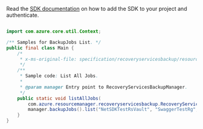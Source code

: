 Read the [SDK documentation](https://github.com/Azure/azure-sdk-for-java/blob/azure-resourcemanager-recoveryservicesbackup_1.0.0-beta.2/sdk/recoveryservicesbackup/azure-resourcemanager-recoveryservicesbackup/README.md) on how to add the SDK to your project and authenticate.

```java

import com.azure.core.util.Context;

/** Samples for BackupJobs List. */
public final class Main {
    /*
     * x-ms-original-file: specification/recoveryservicesbackup/resource-manager/Microsoft.RecoveryServices/stable/2021-07-01/examples/Common/ListJobs.json
     */
    /**
     * Sample code: List All Jobs.
     *
     * @param manager Entry point to RecoveryServicesBackupManager.
     */
    public static void listAllJobs(
        com.azure.resourcemanager.recoveryservicesbackup.RecoveryServicesBackupManager manager) {
        manager.backupJobs().list("NetSDKTestRsVault", "SwaggerTestRg", null, null, Context.NONE);
    }
}
```
